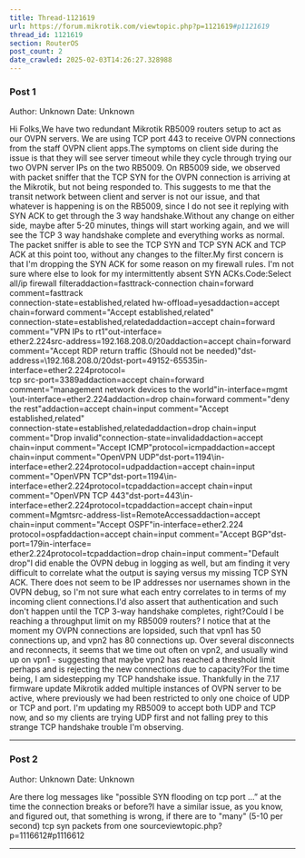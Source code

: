 ```yaml
---
title: Thread-1121619
url: https://forum.mikrotik.com/viewtopic.php?p=1121619#p1121619
thread_id: 1121619
section: RouterOS
post_count: 2
date_crawled: 2025-02-03T14:26:27.328988
---
```


### Post 1
Author: Unknown
Date: Unknown

Hi Folks,We have two redundant Mikrotik RB5009 routers setup to act as our OVPN servers. We are using TCP port 443 to receive OVPN connections from the staff OVPN client apps.The symptoms on client side during the issue is that they will see server timeout while they cycle through trying our two OVPN server IPs on the two RB5009. On RB5009 side, we observed with packet sniffer that the TCP SYN for the OVPN connection is arriving at the Mikrotik, but not being responded to. This suggests to me that the transit network between client and server is not our issue, and that whatever is happening is on the RB5009, since I do not see it replying with SYN ACK to get through the 3 way handshake.Without any change on either side, maybe after 5-20 minutes, things will start working again, and we will see the TCP 3 way handshake complete and everything works as normal. The packet sniffer is able to see the TCP SYN and TCP SYN ACK and TCP ACK at this point too, without any changes to the filter.My first concern is that I'm dropping the SYN ACK for some reason on my firewall rules. I'm not sure where else to look for my intermittently absent SYN ACKs.Code:Select all/ip firewall filteraddaction=fasttrack-connection chain=forward comment=fasttrack \
    connection-state=established,related hw-offload=yesaddaction=accept chain=forward comment="Accept established,related"\
    connection-state=established,relatedaddaction=accept chain=forward comment="VPN IPs to rt1"out-interface=\
    ether2.224src-address=192.168.208.0/20addaction=accept chain=forward comment=\"Accept RDP return traffic (Should not be needed)"dst-address=\192.168.208.0/20dst-port=49152-65535in-interface=ether2.224protocol=\
    tcp src-port=3389addaction=accept chain=forward comment=\"management network devices to the world"in-interface=mgmt \out-interface=ether2.224addaction=drop chain=forward comment="deny the rest"addaction=accept chain=input comment="Accept established,related"\
    connection-state=established,relatedaddaction=drop chain=input comment="Drop invalid"connection-state=invalidaddaction=accept chain=input comment="Accept ICMP"protocol=icmpaddaction=accept chain=input comment="OpenVPN UDP"dst-port=1194\in-interface=ether2.224protocol=udpaddaction=accept chain=input comment="OpenVPN TCP"dst-port=1194\in-interface=ether2.224protocol=tcpaddaction=accept chain=input comment="OpenVPN TCP 443"dst-port=443\in-interface=ether2.224protocol=tcpaddaction=accept chain=input comment=Mgmtsrc-address-list=RemoteAccessaddaction=accept chain=input comment="Accept OSPF"in-interface=ether2.224\
    protocol=ospfaddaction=accept chain=input comment="Accept BGP"dst-port=179in-interface=\
    ether2.224protocol=tcpaddaction=drop chain=input comment="Default drop"I did enable the OVPN debug in logging as well, but am finding it very difficult to correlate what the output is saying versus my missing TCP SYN ACK. There does not seem to be IP addresses nor usernames shown in the OVPN debug, so I'm not sure what each entry correlates to in terms of my incoming client connections.I'd also assert that authentication and such don't happen until the TCP 3-way handshake completes, right?Could I be reaching a throughput limit on my RB5009 routers? I notice that at the moment my OVPN connections are lopsided, such that vpn1 has 50 connections up, and vpn2 has 80 connections up. Over several disconnects and reconnects, it seems that we time out often on vpn2, and usually wind up on vpn1 - suggesting that maybe vpn2 has reached a threshold limit perhaps and is rejecting the new connections due to capacity?For the time being, I am sidestepping my TCP handshake issue. Thankfully in the 7.17 firmware update Mikrotik added multiple instances of OVPN server to be active, where previously we had been restricted to only one choice of UDP or TCP and port. I'm updating my RB5009 to accept both UDP and TCP now, and so my clients are trying UDP first and not falling prey to this strange TCP handshake trouble I'm observing.

---
### Post 2
Author: Unknown
Date: Unknown

Are there log messages like "possible SYN flooding on tcp port ...” at the time the connection breaks or before?I have a similar issue, as you know, and figured out, that something is wrong, if there are to "many" (5-10 per second) tcp syn packets from one sourceviewtopic.php?p=1116612#p1116612

---
